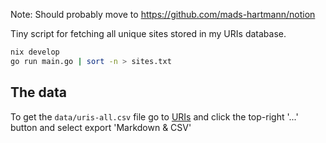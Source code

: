Note: Should probably move to https://github.com/mads-hartmann/notion

Tiny script for fetching all unique sites stored in my URIs database.

```sh
nix develop
go run main.go | sort -n > sites.txt
```

## The data

To get the `data/uris-all.csv` file go to [URIs](https://www.notion.so/mads-hartmann/bfcfd0bbfc2e4c18a315cc9be3665019?v=7f35edafc11442d2bed36eaadfb1536b) and click the top-right '...' button and select export 'Markdown & CSV'